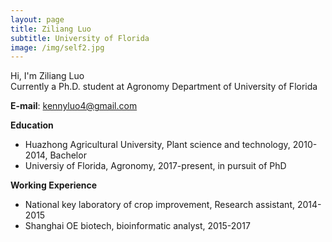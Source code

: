 ```yaml
---
layout: page
title: Ziliang Luo
subtitle: University of Florida
image: /img/self2.jpg
---
```



Hi, I'm Ziliang Luo  
Currently a Ph.D. student at Agronomy Department of University of Florida



**E-mail**: kennyluo4@gmail.com




**Education**

* Huazhong Agricultural University, Plant science and technology, 2010-2014, Bachelor  
* Universiy of Florida, Agronomy, 2017-present, in pursuit of PhD

**Working Experience**
* National key laboratory of crop improvement, Research assistant, 2014-2015  
* Shanghai OE biotech, bioinformatic analyst, 2015-2017
